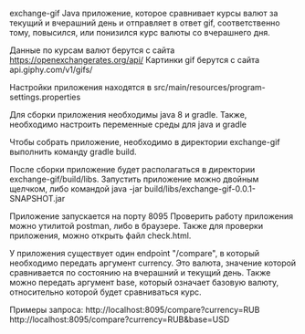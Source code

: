 exchange-gif
Java приложение, которое сравнивает курсы валют за текущий и вчерашний день и отправляет в ответ gif, соответственно тому, повысился, или понизился курс валюты со вчерашнего дня.

Данные по курсам валют берутся с сайта https://openexchangerates.org/api/
Картинки gif берутся с сайта api.giphy.com/v1/gifs/

Настройки приложения находятся в src/main/resources/program-settings.properties

Для сборки приложения необходимы java 8 и gradle. Также, необходимо настроить переменные среды для java и gradle

Чтобы собрать приложение, необходимо в директории exchange-gif выполнить команду gradle build.

После сборки приложение будет располагаться в директории exchange-gif/build/libs. 
Запустить приложение можно двойным щелчком, либо командой java -jar build/libs/exchange-gif-0.0.1-SNAPSHOT.jar

Приложение запускается на порту 8095
Проверить работу приложения можно утилитой postman, либо в браузере.
Также для проверки приложения, можно открыть файл check.html.

У приложения существует один endpoint "/compare", в который необходимо передать аргумент currency. Это валюта, значение которой сравнивается по состоянию на вчерашний и текущий день. Также можно передать аргумент base, который означает базовую валюту, относительно которой будет сравниваться курс.


Примеры запроса: http://localhost:8095/compare?currency=RUB
http://localhost:8095/compare?currency=RUB&base=USD